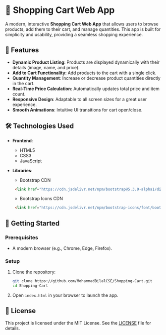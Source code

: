 # 🛒 Shopping Cart Web App  

A modern, interactive **Shopping Cart Web App** that allows users to browse products, add them to their cart, and manage quantities. This app is built for simplicity and usability, providing a seamless shopping experience.


## 🌟 Features  

- **Dynamic Product Listing**: Products are displayed dynamically with their details (image, name, and price).  
- **Add to Cart Functionality**: Add products to the cart with a single click.  
- **Quantity Management**: Increase or decrease product quantities directly in the cart.  
- **Real-Time Price Calculation**: Automatically updates total price and item count.  
- **Responsive Design**: Adaptable to all screen sizes for a great user experience.  
- **Smooth Animations**: Intuitive UI transitions for cart open/close.  


## 🛠️ Technologies Used  

- **Frontend**:  
  - HTML5  
  - CSS3  
  - JavaScript

- **Libraries**:  
  - Bootstrap CDN
  ``` html
   <link href="https://cdn.jsdelivr.net/npm/bootstrap@5.3.0-alpha1/dist/css/bootstrap.min.css" rel="stylesheet" integrity="sha384-KyZXEAg3QhqLMpG8r+Knujsl5+5hb5gQzGLOsCdD7Eij/KxIPh6TVyBauFSTchHw" crossorigin="anonymous">
  ```
  
  - Bootstrap Icons CDN
  ``` html
   <link href="https://cdn.jsdelivr.net/npm/bootstrap-icons/font/bootstrap-icons.css" rel="stylesheet">
  ```

## 🚀 Getting Started  

### Prerequisites  
- A modern browser (e.g., Chrome, Edge, Firefox).  

### Setup  

1. Clone the repository:  
   ```bash
   git clone https://github.com/MohammadBilalCSE/Shopping-Cart.git
   cd Shopping-Cart
   ```

2. Open `index.html` in your browser to launch the app.  


## 🔑 License  

This project is licensed under the MIT License. See the [LICENSE](LICENSE) file for details.  
